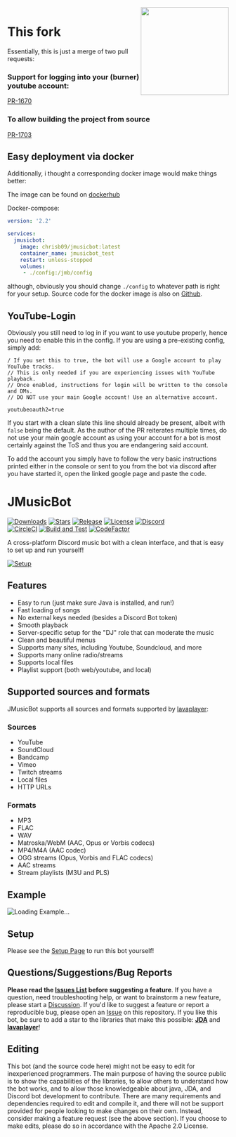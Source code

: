 <img align="right" src="https://i.imgur.com/zrE80HY.png" height="200" width="200">

# This fork

Essentially, this is just a merge of two pull requests:

### Support for logging into your (burner) youtube account:

[PR-1670](https://github.com/jagrosh/MusicBot/pull/1670)

### To allow building the project from source
[PR-1703](https://github.com/jagrosh/MusicBot/pull/1703)

## Easy deployment via docker

Additionally, i thought a corresponding docker image would make things better:

The image can be found on [dockerhub](https://hub.docker.com/repository/docker/chrisb09/jmusicbot/general)

Docker-compose:

```yaml
version: '2.2'

services:
  jmusicbot:
    image: chrisb09/jmusicbot:latest
    container_name: jmusicbot_test
    restart: unless-stopped
    volumes:
     - ./config:/jmb/config
```

although, obviously you should change `./config` to whatever path is right for your setup.
Source code for the docker image is also on [Github](https://github.com/chrisb09/jmb-container).


## YouTube-Login

Obviously you still need to log in if you want to use youtube properly, hence you need to enable this in the config.
If you are using a pre-existing config, simply add:
```
/ If you set this to true, the bot will use a Google account to play YouTube tracks.
// This is only needed if you are experiencing issues with YouTube playback.
// Once enabled, instructions for login will be written to the console and DMs.
// DO NOT use your main Google account! Use an alternative account.

youtubeoauth2=true
```

If you start with a clean slate this line should already be present, albeit with `false` being the default.
As the author of the PR reiterates multiple times, do not use your main google account as using your account for a bot is most certainly against the ToS and thus you are endangering said account.

To add the account you simply have to follow the very basic instructions printed either in the console or sent to you from the bot via discord after you have started it, open the linked google page and paste the code.

# JMusicBot

[![Downloads](https://img.shields.io/github/downloads/jagrosh/MusicBot/total.svg)](https://github.com/jagrosh/MusicBot/releases/latest)
[![Stars](https://img.shields.io/github/stars/jagrosh/MusicBot.svg)](https://github.com/jagrosh/MusicBot/stargazers)
[![Release](https://img.shields.io/github/release/jagrosh/MusicBot.svg)](https://github.com/jagrosh/MusicBot/releases/latest)
[![License](https://img.shields.io/github/license/jagrosh/MusicBot.svg)](https://github.com/jagrosh/MusicBot/blob/master/LICENSE)
[![Discord](https://discordapp.com/api/guilds/147698382092238848/widget.png)](https://discord.gg/0p9LSGoRLu6Pet0k)<br>
[![CircleCI](https://dl.circleci.com/status-badge/img/gh/jagrosh/MusicBot/tree/master.svg?style=svg)](https://dl.circleci.com/status-badge/redirect/gh/jagrosh/MusicBot/tree/master)
[![Build and Test](https://github.com/jagrosh/MusicBot/actions/workflows/build-and-test.yml/badge.svg)](https://github.com/jagrosh/MusicBot/actions/workflows/build-and-test.yml)
[![CodeFactor](https://www.codefactor.io/repository/github/jagrosh/musicbot/badge)](https://www.codefactor.io/repository/github/jagrosh/musicbot)

A cross-platform Discord music bot with a clean interface, and that is easy to set up and run yourself!

[![Setup](http://i.imgur.com/VvXYp5j.png)](https://jmusicbot.com/setup)

## Features
  * Easy to run (just make sure Java is installed, and run!)
  * Fast loading of songs
  * No external keys needed (besides a Discord Bot token)
  * Smooth playback
  * Server-specific setup for the "DJ" role that can moderate the music
  * Clean and beautiful menus
  * Supports many sites, including Youtube, Soundcloud, and more
  * Supports many online radio/streams
  * Supports local files
  * Playlist support (both web/youtube, and local)

## Supported sources and formats
JMusicBot supports all sources and formats supported by [lavaplayer](https://github.com/sedmelluq/lavaplayer#supported-formats):
### Sources
  * YouTube
  * SoundCloud
  * Bandcamp
  * Vimeo
  * Twitch streams
  * Local files
  * HTTP URLs
### Formats
  * MP3
  * FLAC
  * WAV
  * Matroska/WebM (AAC, Opus or Vorbis codecs)
  * MP4/M4A (AAC codec)
  * OGG streams (Opus, Vorbis and FLAC codecs)
  * AAC streams
  * Stream playlists (M3U and PLS)

## Example
![Loading Example...](https://i.imgur.com/kVtTKvS.gif)

## Setup
Please see the [Setup Page](https://jmusicbot.com/setup) to run this bot yourself!

## Questions/Suggestions/Bug Reports
**Please read the [Issues List](https://github.com/jagrosh/MusicBot/issues) before suggesting a feature**. If you have a question, need troubleshooting help, or want to brainstorm a new feature, please start a [Discussion](https://github.com/jagrosh/MusicBot/discussions). If you'd like to suggest a feature or report a reproducible bug, please open an [Issue](https://github.com/jagrosh/MusicBot/issues) on this repository. If you like this bot, be sure to add a star to the libraries that make this possible: [**JDA**](https://github.com/DV8FromTheWorld/JDA) and [**lavaplayer**](https://github.com/sedmelluq/lavaplayer)!

## Editing
This bot (and the source code here) might not be easy to edit for inexperienced programmers. The main purpose of having the source public is to show the capabilities of the libraries, to allow others to understand how the bot works, and to allow those knowledgeable about java, JDA, and Discord bot development to contribute. There are many requirements and dependencies required to edit and compile it, and there will not be support provided for people looking to make changes on their own. Instead, consider making a feature request (see the above section). If you choose to make edits, please do so in accordance with the Apache 2.0 License.
